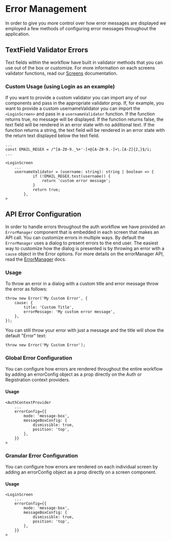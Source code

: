# Error Management

In order to give you more control over how error messages are displayed we employed a few methods of configuring error messages throughout the application.

## TextField Validator Errors

Text fields within the workflow have built in validator methods that you can use out of the box or customize. For more information on each screens validator functions, read our [Screens](https://github.com/etn-ccis/blui-react-workflows/tree/master/login-workflow/docs/screens.md) documentation.

### Custom Usage (using Login as an example)

If you want to provide a custom validator you can import any of our components and pass in the appropriate validator prop. If, for example, you want to provide a custom usernameValidator you can import the `<LoginScreen>` and pass in a `usernameValidator` function. If the function returns true, no message will be displayed. If the function returns false, the text field will be rendered in an error state with no additional text. If the function returns a string, the text field will be rendered in an error state with the return text displayed below the text field.

```tsx
...
const EMAIL_REGEX = /^[A-Z0-9._%+'-]+@[A-Z0-9.-]+\.[A-Z]{2,}$/i;
...

<LoginScreen
    ...
    usernameValidator = (username: string): string | boolean => {
            if (!EMAIL_REGEX.test(username)) {
                return 'custom error message';
            }
            return true;
        },
>
```

## API Error Configuration

In order to handle errors throughout the auth workflow we have provided an `ErrorManager` component that is embedded in each screen that makes an API call. You can customize errors in multiple ways. By default the `ErrorManager` uses a dialog to present errors to the end user. The easiest way to customize how the dialog is presented is by throwing an error with a `cause` object in the Error options. For more details on the errorManager API, read the [ErrorManager](https://github.com/etn-ccis/blui-react-workflows/tree/master/login-workflow/docs/components/error-manager.md) docs.

### Usage
To throw an error in a dialog with a custom title and error message throw the error as follows:

```tsx
throw new Error('My Custom Error', {
    cause: {
        title: 'Custom Title',
        errorMessage: 'My custom error message',
    },
});
```

You can still throw your error with just a message and the title will show the default "Error" text:

```tsx
throw new Error('My Custom Error');
```

### Global Error Configuration

You can configure how errors are rendered throughout the entire workflow by adding an errorConfig object as a prop directly on the Auth or Registration context providers.

#### Usage

```tsx
<AuthContextProvider
    ...
    errorConfig={{
        mode: 'message-box',
        messageBoxConfig: {
            dismissible: true,
            position: 'top',
        },
    }}
>
```

### Granular Error Configuration

You can configure how errors are rendered on each individual screen by adding an errorConfig object as a prop directly on a screen component.

#### Usage

```tsx
<LoginScreen
    ...
    errorConfig={{
        mode: 'message-box',
        messageBoxConfig: {
            dismissible: true,
            position: 'top',
        },
    }}
>
```